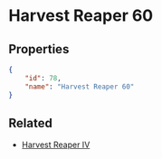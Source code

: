 # Harvest Reaper 60

<no description available>

## Properties

```json
{
    "id": 78,
    "name": "Harvest Reaper 60"
}
```

## Related

- [Harvest Reaper IV](../items/4495-harvest-reaper-iv.md)

